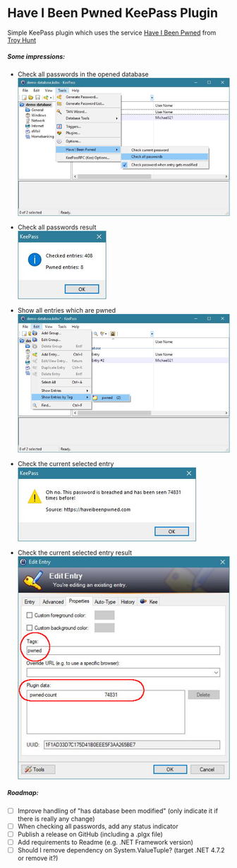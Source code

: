 ﻿# Have I Been Pwned KeePass Plugin

Simple KeePass plugin which uses the service [Have I Been Pwned](https://haveibeenpwned.com/) from [Troy Hunt](https://www.troyhunt.com)

##### Some impressions:
- Check all passwords in the opened database  
![checkAllPasswords](./images/checkAllPasswords.jpg)

- Check all passwords result  
![checkAllPasswords](./images/checkAllResult.jpg)

- Show all entries which are pwned  
![checkAllPasswords](./images/showAllPwned.jpg)

- Check the current selected entry  
![checkAllPasswords](./images/checkSingleResult.jpg)

- Check the current selected entry result  
![checkAllPasswords](./images/pwnedEntry.jpg)

##### Roadmap:
 - [ ] Improve handling of "has database been modified" (only indicate it if there is really any change)
 - [ ] When checking all passwords, add any status indicator
 - [ ] Publish a release on GitHub (including a .plgx file)
 - [ ] Add requirements to Readme (e.g. .NET Framework version)
 - [ ] Should I remove dependency on System.ValueTuple? (target .NET 4.7.2 or remove it?)
